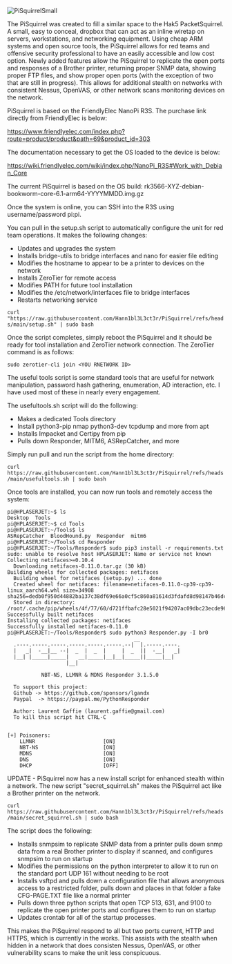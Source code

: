 ![PiSquirrelSmall](https://github.com/user-attachments/assets/e83b6431-64e6-4f7e-ac4f-eb03e133e1d5)

The PiSquirrel was created to fill a similar space to the Hak5 PacketSquirrel. A small, easy to conceal, dropbox that can act as an inline wiretap on servers, workstations, and networking equipment. Using cheap ARM systems and open source tools, the PiSquirrel allows for red teams and offensive security professional to have an easily accessible and low cost option.  Newly added features allow the PiSquirrel to replicate the open ports and responses of a Brother printer, returning proper SNMP data, showing proper FTP files, and show proper open ports (with the exception of two that are still in progress). This allows for additional stealth on networks with consistent Nessus, OpenVAS, or other network scans monitoring devices on the network. 

PiSquirrel is based on the FriendlyElec NanoPi R3S. The purchase link directly from FriendlyElec is below: 

https://www.friendlyelec.com/index.php?route=product/product&path=69&product_id=303

The documentation necessary to get the OS loaded to the device is below: 

https://wiki.friendlyelec.com/wiki/index.php/NanoPi_R3S#Work_with_Debian_Core

The current PiSquirrel is based on the OS build: rk3566-XYZ-debian-bookworm-core-6.1-arm64-YYYYMMDD.img.gz	

Once the system is online, you can SSH into the R3S using username/password pi:pi. 

You can pull in the setup.sh script to automatically configure the unit for red team operations. It makes the following changes: 

 - Updates and upgrades the system
 - Installs bridge-utils to bridge interfaces and nano for easier file editing
 - Modifies the hostname to appear to be a printer to devices on the network
 - Installs ZeroTier for remote access
 - Modifies PATH for future tool installation
 - Modifies the /etc/network/interfaces file to bridge interfaces
 - Restarts networking service

`curl "https://raw.githubusercontent.com/Hann1bl3L3ct3r/PiSquirrel/refs/heads/main/setup.sh" | sudo bash`

Once the script completes, simply reboot the PiSquirrel and it should be ready for tool installation and ZeroTier network connection. The ZeroTier command is as follows: 

`sudo zerotier-cli join <YOU RNETWORK ID>`

The useful tools script is some standard tools that are useful for network manipulation, password hash gathering, enumeration, AD interaction, etc. I have used most of these in nearly every engagement. 

The usefultools.sh script will do the following: 

 - Makes a dedicated Tools directory
 - Install python3-pip nmap python3-dev tcpdump and more from apt
 - Installs Impacket and Certipy from pip
 - Pulls down Responder, MITM6, ASRepCatcher, and more 

Simply run pull and run the script from the home directory: 

`curl https://raw.githubusercontent.com/Hann1bl3L3ct3r/PiSquirrel/refs/heads/main/usefultools.sh | sudo bash `

Once tools are installed, you can now run tools and remotely access the system: 

```
pi@HPLASERJET:~$ ls
Desktop  Tools
pi@HPLASERJET:~$ cd Tools
pi@HPLASERJET:~/Tools$ ls
ASRepCatcher  BloodHound.py  Responder  mitm6
pi@HPLASERJET:~/Tools$ cd Responder
pi@HPLASERJET:~/Tools/Responder$ sudo pip3 install -r requirements.txt 
sudo: unable to resolve host HPLASERJET: Name or service not known
Collecting netifaces>=0.10.4
  Downloading netifaces-0.11.0.tar.gz (30 kB)
Building wheels for collected packages: netifaces
  Building wheel for netifaces (setup.py) ... done
  Created wheel for netifaces: filename=netifaces-0.11.0-cp39-cp39-linux_aarch64.whl size=34908 sha256=dedb0f950d44882ba137c38df69e66a0cf5c860a81614d3fdafd8d98147b46dc
  Stored in directory: /root/.cache/pip/wheels/4f/77/60/d721ffbafc28e5021f94207ac09dbc23ecde96b4f74a324106
Successfully built netifaces
Installing collected packages: netifaces
Successfully installed netifaces-0.11.0
pi@HPLASERJET:~/Tools/Responder$ sudo python3 Responder.py -I br0
                                         __
  .----.-----.-----.-----.-----.-----.--|  |.-----.----.
  |   _|  -__|__ --|  _  |  _  |     |  _  ||  -__|   _|
  |__| |_____|_____|   __|_____|__|__|_____||_____|__|
                   |__|

           NBT-NS, LLMNR & MDNS Responder 3.1.5.0

  To support this project:
  Github -> https://github.com/sponsors/lgandx
  Paypal  -> https://paypal.me/PythonResponder

  Author: Laurent Gaffie (laurent.gaffie@gmail.com)
  To kill this script hit CTRL-C


[+] Poisoners:
    LLMNR                      [ON]
    NBT-NS                     [ON]
    MDNS                       [ON]
    DNS                        [ON]
    DHCP                       [OFF]
```

UPDATE - PiSquirrel now has a new install script for enhanced stealth within a network. The new script "secret_squirrel.sh" makes the PiSquirrel act like a Brother printer on the network. 

`curl https://raw.githubusercontent.com/Hann1bl3L3ct3r/PiSquirrel/refs/heads/main/secret_squirrel.sh | sudo bash`

The script does the following: 
 - Installs snmpsim to replicate SNMP data from a printer pulls down snmp data from a real Brother printer to display if scanned, and configures snmpsim to run on startup
 - Modifies the permissions on the python interpreter to allow it to run on the standard port UDP 161 without needing to be root 
 - Installs vsftpd and pulls down a configuration file that allows anonymous access to a restricted folder, pulls down and places in that folder a fake CFG-PAGE.TXT file like a normal printer
 - Pulls down three python scripts that open TCP 513, 631, and 9100 to replicate the open printer ports and configures them to run on startup
 - Updates crontab for all of the startup processes.

This makes the PiSquirrel respond to all but two ports current, HTTP and HTTPS, which is currently in the works. This assists with the stealth when hidden in a network that does consisten Nessus, OpenVAS, or other vulnerability scans to make the unit less conspicuous. 
